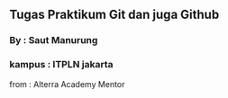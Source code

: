 ## Tugas Praktikum Git dan juga Github 
### By : Saut Manurung
### kampus : ITPLN jakarta
from : Alterra Academy Mentor